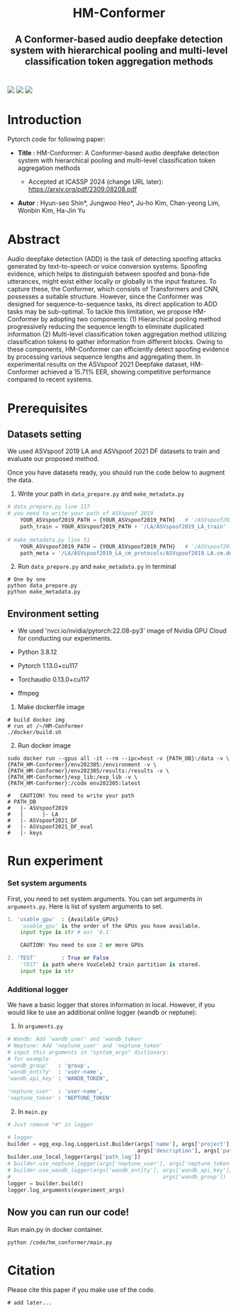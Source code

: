 <h1 align="center">
    <b>HM-Conformer</b>
</h1>

<h2 align="center">
    A Conformer-based audio deepfake detection system with hierarchical pooling and multi-level classification token aggregation methods
</h2>

<h3 align="left">
	<p>
	<br>
	<img src="https://img.shields.io/badge/python-3776AB?style=for-the-badge&logo=Python&logoColor=white"></a>
	<a href="https://docs.nvidia.com/deeplearning/frameworks/pytorch-release-notes/rel-23-08.html#rel-22-08"><img src="https://img.shields.io/badge/22.08-2496ED?style=for-the-badge&logo=Docker&logoColor=white"></a>
	<img src="https://img.shields.io/badge/PyTorch-EE4C2C?style=for-the-badge&logo=PyTorch&logoColor=white"></a>
	</p>
</h3>

# Introduction

Pytorch code for following paper:

* **Title** : HM-Conformer: A Conformer-based audio deepfake detection system with hierarchical pooling and multi-level classification token aggregation methods

  *  Accepted at ICASSP 2024 (change URL later): https://arxiv.org/pdf/2309.08208.pdf

* **Autor** :  Hyun-seo Shin\*, Jungwoo Heo\*, Ju-ho Kim, Chan-yeong Lim, Wonbin Kim, Ha-Jin Yu

# Abstract

Audio deepfake detection (ADD) is the task of detecting spoofing attacks generated by text-to-speech or voice conversion systems. Spoofing evidence, which helps to distinguish between spoofed and bona-fide utterances, might exist either locally or globally in the input features. To capture these, the Conformer, which consists of Transformers and CNN, possesses a suitable structure. However, since the Conformer was designed for sequence-to-sequence tasks, its direct application to ADD tasks may be sub-optimal. To tackle this limitation, we propose HM-Conformer by adopting two components: (1) Hierarchical pooling method progressively reducing the sequence length to eliminate duplicated information (2) Multi-level classification token aggregation method utilizing classification tokens to gather information from different blocks. Owing to these components, HM-Conformer can efficiently detect spoofing evidence by processing various sequence lengths and aggregating them. In experimental results on the ASVspoof 2021 Deepfake dataset, HM-Conformer achieved a 15.71% EER, showing competitive performance compared to recent systems.

# Prerequisites

## Datasets setting

We used ASVspoof 2019 LA and ASVspoof 2021 DF datasets to train and evaluate our proposed method. 

Once you have datasets ready, you should run the code below to augment the data.

1. Write your path in `data_prepare.py` and `make_metadata.py`

```python
# data_prepare.py line 117
# you need to write your path of ASVspoof 2019
  	YOUR_ASVspoof2019_PATH = {YOUR_ASVspoof2019_PATH}   # '/ASVspoof2019'
    path_train = YOUR_ASVspoof2019_PATH + '/LA/ASVspoof2019_LA_train'
   
# make_metadata.py line 51
    YOUR_ASVspoof2019_PATH = {YOUR_ASVspoof2019_PATH}   # '/ASVspoof2019'
    path_meta = '/LA/ASVspoof2019_LA_cm_protocols/ASVspoof2019.LA.cm.dev.trl.txt'
```

2. Run  `data_prepare.py` and `make_metadata.py` in terminal

```
# One by one
python data_prepare.py
python make_metadata.py
```

## Environment setting

* We used 'nvcr.io/nvidia/pytorch:22.08-py3' image of Nvidia GPU Cloud for conducting our experiments. 

* Python 3.8.12

* Pytorch 1.13.0+cu117

* Torchaudio 0.13.0+cu117

* ffmpeg



1. Make dockerfile image

```shell
# build docker img
# run at /~/HM-Conformer
./docker/build.sh
```

2. Run docker image

```shell
sudo docker run --gpus all -it --rm --ipc=host -v {PATH_DB}:/data -v \
{PATH_HM-Conformer}/env202305:/environment -v \
{PATH_HM-Conformer}/env202305/results:/results -v \
{PATH_HM-Conformer}/exp_lib:/exp_lib -v \
{PATH_HM-Conformer}:/code env202305:latest

#	CAUTION! You need to write your path
# PATH_DB
#   |- ASVspoof2019
#   |      |- LA
#   |- ASVspoof2021_DF
#   |- ASVspoof2021_DF_eval
#   |- keys
```

# Run experiment

### Set system arguments

First, you need to set system arguments. You can set arguments in `arguments.py`. Here is list of system arguments to set.

```python
1. 'usable_gpu'	 : {Available_GPUs}
	'usable_gpu' is the order of the GPUs you have available.
	input type is str # ex) '0,1'

	CAUTION! You need to use 2 or more GPUs

2. 'TEST'        : True or False
	'TEST' is path where VoxCeleb2 train partition is stored.
	input type is str
```

### Additional logger

We have a basic logger that stores information in local. However, if you would like to use an additional online logger (wandb or neptune):

1. In `arguments.py`

```python
# Wandb: Add 'wandb_user' and 'wandb_token'
# Neptune: Add 'neptune_user' and 'neptune_token'
# input this arguments in "system_args" dictionary:
# for example
'wandb_group'   : 'group',
'wandb_entity'  : 'user-name',
'wandb_api_key' : 'WANDB_TOKEN',

'neptune_user'  : 'user-name',
'neptune_token' : 'NEPTUNE_TOKEN'
```

2. In `main.py`

```python
# Just remove "#" in logger

# logger
builder = egg_exp.log.LoggerList.Builder(args['name'], args['project'], args['tags'], 	
                                         args['description'], args['path_scripts'], args)
builder.use_local_logger(args['path_log'])
# builder.use_neptune_logger(args['neptune_user'], args['neptune_token'])
# builder.use_wandb_logger(args['wandb_entity'], args['wandb_api_key'], 
# 												 args['wandb_group'])
logger = builder.build()
logger.log_arguments(experiment_args)
```

## Now you can run our code!

Run main.py in docker container.

```shell
python /code/hm_conformer/main.py
```

# Citation

Please cite this paper if you make use of the code. 

```
# add later...
```
